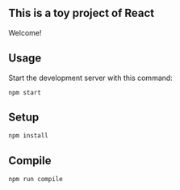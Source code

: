 This is a toy project of React
---

Welcome!



Usage
---

Start the development server with this command:

```
npm start
```



Setup
--- 

```
npm install
```



Compile
---

```
npm run compile
```

